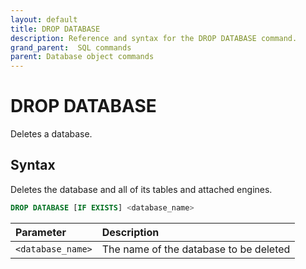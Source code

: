```yaml
---
layout: default
title: DROP DATABASE
description: Reference and syntax for the DROP DATABASE command.
grand_parent:  SQL commands
parent: Database object commands
---
```


# DROP DATABASE
Deletes a database.

## Syntax

Deletes the database and all of its tables and attached engines.

```sql
DROP DATABASE [IF EXISTS] <database_name>
```

| Parameter         | Description                            |
| :----------------- | :-------------------------------------- |
| `<database_name>` | The name of the database to be deleted |
